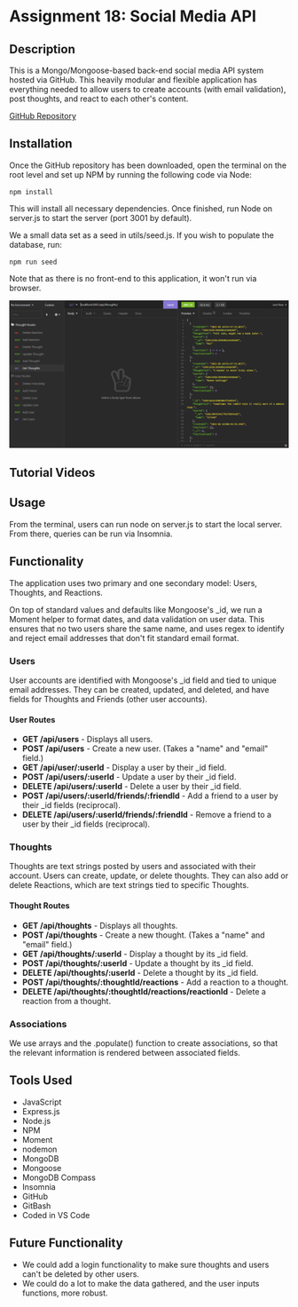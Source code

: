 # Assignment 18: Social Media API

## Description
This is a Mongo/Mongoose-based back-end social media API system hosted via GitHub. This heavily modular and flexible application has everything needed to allow users to create accounts (with email validation), post thoughts, and react to each other's content.

[GitHub Repository](https://github.com/the-wake/a18-social-media-api)

## Installation
Once the GitHub repository has been downloaded, open the terminal on the root level and set up NPM by running the following code via Node:

```
npm install
```

This will install all necessary dependencies. Once finished, run Node on server.js to start the server (port 3001 by default).

We a small data set as a seed in utils/seed.js. If you wish to populate the database, run:

```
npm run seed
```

Note that as there is no front-end to this application, it won't run via browser.

![Demonstration screenshot](/assets/Demo-Screenshot.png)

## Tutorial Videos



## Usage
From the terminal, users can run node on server.js to start the local server. From there, queries can be run via Insomnia.

## Functionality
The application uses two primary and one secondary model: Users, Thoughts, and Reactions.

On top of standard values and defaults like Mongoose's _id, we run a Moment helper to format dates, and data validation on user data. This ensures that no two users share the same name, and uses regex to identify and reject email addresses that don't fit standard email format.

### Users
User accounts are identified with Mongoose's _id field and tied to unique email addresses. They can be created, updated, and deleted, and have fields for Thoughts and Friends (other user accounts).

#### User Routes
* **GET /api/users** - Displays all users.
* **POST /api/users** - Create a new user. (Takes a "name" and "email" field.)
* **GET /api/user/:userId** - Display a user by their _id field.
* **POST /api/users/:userId** - Update a user by their _id field.
* **DELETE /api/users/:userId** - Delete a user by their _id field.
* **POST /api/users/:userId/friends/:friendId** - Add a friend to a user by their _id fields (reciprocal).
* **DELETE /api/users/:userId/friends/:friendId** - Remove a friend to a user by their _id fields (reciprocal).

### Thoughts
Thoughts are text strings posted by users and associated with their account. Users can create, update, or delete thoughts. They can also add or delete Reactions, which are text strings tied to specific Thoughts.

#### Thought Routes
* **GET /api/thoughts** - Displays all thoughts.
* **POST /api/thoughts** - Create a new thought. (Takes a "name" and "email" field.)
* **GET /api/thoughts/:userId** - Display a thought by its _id field.
* **POST /api/thoughts/:userId** - Update a thought by its _id field.
* **DELETE /api/thoughts/:userId** - Delete a thought by its _id field.
* **POST /api/thoughts/:thoughtId/reactions** - Add a reaction to a thought.
* **DELETE /api/thoughts/:thoughtId/reactions/reactionId** - Delete a reaction from a thought.

### Associations
We use arrays and the .populate() function to create associations, so that the relevant information is rendered between associated fields.

## Tools Used
* JavaScript
* Express.js
* Node.js
* NPM
* Moment
* nodemon
* MongoDB
* Mongoose
* MongoDB Compass
* Insomnia
* GitHub
* GitBash
* Coded in VS Code

## Future Functionality
* We could add a login functionality to make sure thoughts and users can't be deleted by other users.
* We could do a lot to make the data gathered, and the user inputs functions, more robust.
